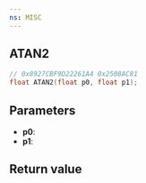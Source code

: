 ```yaml
---
ns: MISC
---
```

## ATAN2

```c
// 0x8927CBF9D22261A4 0x2508AC81
float ATAN2(float p0, float p1);
```


## Parameters
* **p0**: 
* **p1**: 

## Return value
